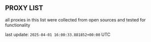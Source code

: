 ## PROXY LIST

all proxies in this list were collected from open sources and tested for functionality

last update: `2025-04-01 16:00:33.881852+00:00` UTC